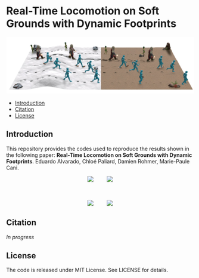 # Real-Time Locomotion on Soft Grounds with Dynamic Footprints

![teaser](Docs/Images/teaser.jpg)

- [Introduction](#Introduction)
- [Citation](#Citation)
- [License](#License)


<a name="Introduction"></a>
## Introduction

This repository provides the codes used to reproduce the results shown in the following paper: **Real-Time Locomotion on Soft Grounds with Dynamic Footprints**. Eduardo Alvarado, Chloé Paliard, Damien Rohmer, Marie-Paule Cani.

<p align="center">
  <img src="Docs/Gifs/knight-sand-walking.gif" width="35%">
&nbsp; &nbsp; &nbsp; &nbsp;
  <img src="Docs/Gifs/knight-sand-running.gif" width="35%">
</p>

<br />

<p align="center">
  <img src="Docs/Gifs/fairy-snow-walking.gif" width="35%">
&nbsp; &nbsp; &nbsp; &nbsp;
  <img src="Docs/Gifs/fairy-snow-running.gif" width="35%">
</p>

<a name="Citation"></a>

## Citation

*In progress*

<a name="License"></a>

## License

The code is released under MIT License. See LICENSE for details.